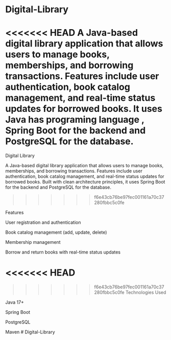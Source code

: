 # Digital-Library
<<<<<<< HEAD
A Java-based digital library application that allows users to manage books, memberships, and borrowing transactions. Features include user authentication, book catalog management, and real-time status updates for borrowed books.  It uses  Java has programing language , Spring Boot for the backend and PostgreSQL for the database.
=======
Digital Library

A Java-based digital library application that allows users to manage books, memberships, and borrowing transactions. Features include user authentication, book catalog management, and real-time status updates for borrowed books. Built with clean architecture principles, it uses Spring Boot for the backend and PostgreSQL for the database.
>>>>>>> f6e43cb76be97fec001161a70c37280fbbc5c0fe

Features

User registration and authentication

Book catalog management (add, update, delete)

Membership management

Borrow and return books with real-time status updates

<<<<<<< HEAD
=======

>>>>>>> f6e43cb76be97fec001161a70c37280fbbc5c0fe
Technologies Used

Java 17+

Spring Boot

PostgreSQL

Maven
#   D i g i t a l - L i b r a r y 
 
 